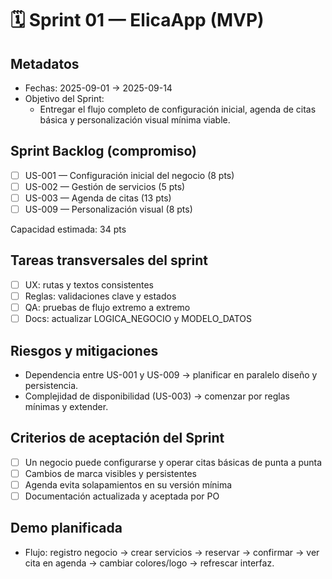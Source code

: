 # 🗓️ Sprint 01 — ElicaApp (MVP)

## Metadatos
- Fechas: 2025-09-01 → 2025-09-14
- Objetivo del Sprint:
  - Entregar el flujo completo de configuración inicial, agenda de citas básica y personalización visual mínima viable.

## Sprint Backlog (compromiso)
- [ ] US-001 — Configuración inicial del negocio (8 pts)
- [ ] US-002 — Gestión de servicios (5 pts)
- [ ] US-003 — Agenda de citas (13 pts)
- [ ] US-009 — Personalización visual (8 pts)

Capacidad estimada: 34 pts

## Tareas transversales del sprint
- [ ] UX: rutas y textos consistentes
- [ ] Reglas: validaciones clave y estados
- [ ] QA: pruebas de flujo extremo a extremo
- [ ] Docs: actualizar LOGICA_NEGOCIO y MODELO_DATOS

## Riesgos y mitigaciones
- Dependencia entre US-001 y US-009 → planificar en paralelo diseño y persistencia.
- Complejidad de disponibilidad (US-003) → comenzar por reglas mínimas y extender.

## Criterios de aceptación del Sprint
- [ ] Un negocio puede configurarse y operar citas básicas de punta a punta
- [ ] Cambios de marca visibles y persistentes
- [ ] Agenda evita solapamientos en su versión mínima
- [ ] Documentación actualizada y aceptada por PO

## Demo planificada
- Flujo: registro negocio → crear servicios → reservar → confirmar → ver cita en agenda → cambiar colores/logo → refrescar interfaz.

